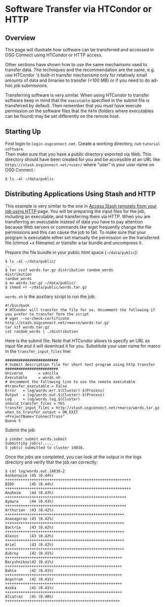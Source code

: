 
[title]: - "Software Transfer via HTCondor or HTTP"
 

# Software Transfer via HTCondor or HTTP

## Overview

This page will illustrate how software can be transferred and accessed in OSG Connect using HTCondor or HTTP access.

Other sections have shown how to use the same mechanisms used to transfer data. The techniques and the 
recommendation are the same, e.g. use HTCondor 's built-in transfer mechanisms only for relatively small amounts of 
data and binaries to transfer (<100 MB) or if you need to do ad-hoc job submissions.

Transferring software is very similar. When using HTCondor to transfer software keep in mind that the `executable` 
specified in the submit file is transferred by default. Then remember that you must have execute permission on the 
software files that the `PATH` (folders where executables can be found) may be set differently on the remote host.

## Starting Up

First login to `login.osgconnect.net`. Create a working directory, run `tutorial software`.  
Then make sure that you have a public directory exported via Web. This directory should have been created for you 
and be accessible at an URL like `https://stash.osgconnect.net/+user/` where "user" is your user name on OSG Connect :

	$ ls -al ~/data/public

## Distributing Applications Using Stash and HTTP

This example is very similar to the one in [Access Stash remotely from your job using HTTP](http://support.opensciencegrid.org/support/solutions/articles/5000639798-access-stash-remotely-using-http) page.  You will be preparing the 
input files for the job, including an executable, and transferring them via HTTP. When you are transferring an executable 
instead of data you have to pay attention because Web servers or commands like wget frequently change the file permissions 
and this can cause the job to fail. To make sure that your program is executable either set manually the permission on the 
transferred file (chmod +x filename) or transfer a tar bundle and uncompress it.

Prepare the file bundle in your public html space (`~/data/public`):

	$ ls -al ~/data/public/
	...
	$ tar cvzf words.tar.gz distribution random_words
	distribution
	random_words
	$ mv words.tar.gz ~/data/public/
	$ chmod +r ~/data/public/words.tar.gz

`words.sh` is the auxiliary script to run the job:

	#!/bin/bash
	# HTCondor will transfer the file for us. Uncomment the following if you prefer to transfer form the script
	# wget --no-check-certificate http://stash.osgconnect.net/+marco/words.tar.gz
	tar xzf words.tar.gz
	cat random_words | ./distribution

Here is the submit file. Note that HTCondor allows to specify an URL as input file and it will download it for you. Substitute your user name for marco in the `transfer_input_files` line:

	########################
	# Submit description file for short test program using http transfer
	########################
	Universe       = vanilla
	Executable     = words.sh
	# Uncomment the following line to use the remote executable
	#transfer_executable = False
	Error   = log/words.err.$(Cluster)-$(Process)
	Output  = log/words.out.$(Cluster)-$(Process)
	Log     = log/words.log.$(Cluster)
	should_transfer_files = YES
	transfer_input_files = http://stash.osgconnect.net/+marco/words.tar.gz
	when_to_transfer_output = ON_EXIT
	+ProjectName="ConnectTrain"
	Queue 5

Submit the job:

	$ condor_submit words.submit
	Submitting job(s).....
	5 job(s) submitted to cluster 14038.

Once the jobs are completed, you can look at the output in the logs directory and verify that the job ran correctly:

	$ cat log/words.out.14038-2
	Ashkenazim |45 (0.44%) +++++++++++++++++++++++++++++++++++++++++++++++++++++++++
	BIOS       |45 (0.44%) +++++++++++++++++++++++++++++++++++++++++++++++++++++++++
	Anaheim    |44 (0.43%) +++++++++++++++++++++++++++++++++++++++++++++++++++++++
	Aymara     |44 (0.43%) +++++++++++++++++++++++++++++++++++++++++++++++++++++++
	Arthurian  |43 (0.42%) ++++++++++++++++++++++++++++++++++++++++++++++++++++++
	Anaxagoras |43 (0.42%) ++++++++++++++++++++++++++++++++++++++++++++++++++++++
	Bactria    |43 (0.42%) ++++++++++++++++++++++++++++++++++++++++++++++++++++++
	Alexis     |43 (0.42%) ++++++++++++++++++++++++++++++++++++++++++++++++++++++
	Ariel      |43 (0.42%) ++++++++++++++++++++++++++++++++++++++++++++++++++++++
	Aubrey     |42 (0.41%) +++++++++++++++++++++++++++++++++++++++++++++++++++++
	Baryshnikov|42 (0.41%) +++++++++++++++++++++++++++++++++++++++++++++++++++++
	Bahia      |42 (0.41%) +++++++++++++++++++++++++++++++++++++++++++++++++++++
	Angstrom   |42 (0.41%) +++++++++++++++++++++++++++++++++++++++++++++++++++++
	Asoka      |42 (0.41%) +++++++++++++++++++++++++++++++++++++++++++++++++++++
	Alcatraz   |41 (0.40%) ++++++++++++++++++++++++++++++++++++++++++++++++++++


